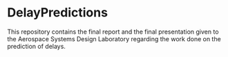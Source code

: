 # DelayPredictions
This repository contains the final report and the final presentation given to the Aerospace Systems Design Laboratory regarding the work done on the prediction of delays.
